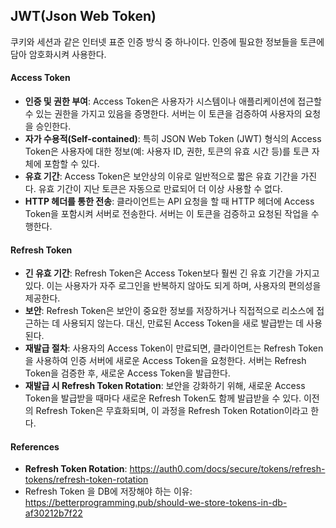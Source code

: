 ## JWT(Json Web Token)

쿠키와 세션과 같은 인터넷 표준 인증 방식 중 하나이다.
인증에 필요한 정보들을 토큰에 담아 암호화시켜 사용한다.

#### Access Token

- **인증 및 권한 부여**: Access Token은 사용자가 시스템이나 애플리케이션에 접근할 수 있는 권한을 가지고 있음을 증명한다. 서버는 이 토큰을 검증하여 사용자의 요청을 승인한다.
- **자가 수용적(Self-contained)**: 특히 JSON Web Token (JWT) 형식의 Access Token은 사용자에 대한 정보(예: 사용자 ID, 권한, 토큰의 유효 시간 등)를 토큰 자체에 포함할 수 있다.
- **유효 기간**: Access Token은 보안상의 이유로 일반적으로 짧은 유효 기간을 가진다. 유효 기간이 지난 토큰은 자동으로 만료되어 더 이상 사용할 수 없다.
- **HTTP 헤더를 통한 전송**: 클라이언트는 API 요청을 할 때 HTTP 헤더에 Access Token을 포함시켜 서버로 전송한다. 서버는 이 토큰을 검증하고 요청된 작업을 수행한다.

#### Refresh Token

- **긴 유효 기간**: Refresh Token은 Access Token보다 훨씬 긴 유효 기간을 가지고 있다. 이는 사용자가 자주 로그인을 반복하지 않아도 되게 하며, 사용자의 편의성을 제공한다.
- **보안**: Refresh Token은 보안이 중요한 정보를 저장하거나 직접적으로 리소스에 접근하는 데 사용되지 않는다. 대신, 만료된 Access Token을 새로 발급받는 데 사용된다.
- **재발급 절차**: 사용자의 Access Token이 만료되면, 클라이언트는 Refresh Token을 사용하여 인증 서버에 새로운 Access Token을 요청한다. 서버는 Refresh Token을 검증한 후, 새로운 Access Token을 발급한다.
- **재발급 시 Refresh Token Rotation**: 보안을 강화하기 위해, 새로운 Access Token을 발급받을 때마다 새로운 Refresh Token도 함께 발급받을 수 있다. 이전의 Refresh Token은 무효화되며, 이 과정을 Refresh Token Rotation이라고 한다.

#### References

- **Refresh Token Rotation**: https://auth0.com/docs/secure/tokens/refresh-tokens/refresh-token-rotation
- Refresh Token 을 DB에 저장해야 하는 이유: https://betterprogramming.pub/should-we-store-tokens-in-db-af30212b7f22
